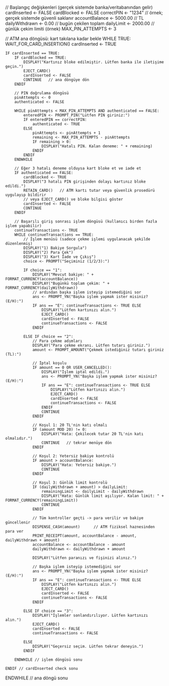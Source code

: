 // Başlangıç değişkenleri (gerçek sistemde banka/veritabanından gelir)
cardInserted <- FALSE
cardBlocked <- FALSE
correctPIN <- "1234"                // örnek; gerçek sistemde güvenli saklanır
accountBalance <- 5000.00           // TL
dailyWithdrawn <- 0.00              // bugün çekilen toplam
dailyLimit <- 2000.00               // günlük çekim limiti (örnek)
MAX_PIN_ATTEMPTS <- 3

// ATM ana döngüsü: kart takılana kadar bekle
WHILE TRUE:
    WAIT_FOR_CARD_INSERTION()
    cardInserted <- TRUE

    IF cardInserted == TRUE:
        IF cardBlocked == TRUE:
            DISPLAY("Kartınız bloke edilmiştir. Lütfen banka ile iletişime geçin.")
            EJECT_CARD()
            cardInserted <- FALSE
            CONTINUE   // ana döngüye dön
        ENDIF

        // PIN doğrulama döngüsü
        pinAttempts <- 0
        authenticated <- FALSE

        WHILE pinAttempts < MAX_PIN_ATTEMPTS AND authenticated == FALSE:
            enteredPIN <- PROMPT_PIN("Lütfen PIN giriniz:")
            IF enteredPIN == correctPIN:
                authenticated <- TRUE
            ELSE
                pinAttempts <- pinAttempts + 1
                remaining <- MAX_PIN_ATTEMPTS - pinAttempts
                IF remaining > 0:
                    DISPLAY("Hatalı PIN. Kalan deneme: " + remaining)
                ENDIF
            ENDIF
        ENDWHILE

        // Eğer 3 hatalı deneme olduysa kart bloke et ve iade et
        IF authenticated == FALSE:
            cardBlocked <- TRUE
            DISPLAY("3 hatalı PIN girişinden dolayı kartınız bloke edildi.")
            RETAIN_CARD()   // ATM kartı tutar veya güvenlik prosedürü uygulayıp bildirir
            // veya EJECT_CARD() ve bloke bilgisi göster
            cardInserted <- FALSE
            CONTINUE
        ENDIF

        // Başarılı giriş sonrası işlem döngüsü (kullanıcı birden fazla işlem yapabilir)
        continueTransactions <- TRUE
        WHILE continueTransactions == TRUE:
            // İşlem menüsü (sadece çekme işlemi uygulanacak şekilde düzenlenmiş)
            DISPLAY("1) Bakiye Sorgula")
            DISPLAY("2) Para Çek")
            DISPLAY("3) Kart İade ve Çıkış")
            choice <- PROMPT("Seçiminiz (1/2/3):")

            IF choice == "1":
                DISPLAY("Mevcut bakiye: " + FORMAT_CURRENCY(accountBalance))
                DISPLAY("Bugünkü toplam çekim: " + FORMAT_CURRENCY(dailyWithdrawn))
                // ardından başka işlem isteyip istemediğini sor
                ans <- PROMPT_YN("Başka işlem yapmak ister misiniz? (E/H):")
                IF ans == "E": continueTransactions <- TRUE ELSE
                    DISPLAY("Lütfen kartınızı alın.")
                    EJECT_CARD()
                    cardInserted <- FALSE
                    continueTransactions <- FALSE
                ENDIF

            ELSE IF choice == "2":
                // Para çekme adımları
                DISPLAY("Para çekme ekranı. Lütfen tutarı giriniz.")
                amount <- PROMPT_AMOUNT("Çekmek istediğiniz tutarı giriniz (TL):")

                // İptal koşulu
                IF amount == 0 OR USER_CANCELLED(): 
                    DISPLAY("İşlem iptal edildi.")
                    ans <- PROMPT_YN("Başka işlem yapmak ister misiniz? (E/H):")
                    IF ans == "E": continueTransactions <- TRUE ELSE
                        DISPLAY("Lütfen kartınızı alın.")
                        EJECT_CARD()
                        cardInserted <- FALSE
                        continueTransactions <- FALSE
                    ENDIF
                    CONTINUE
                ENDIF

                // Koşul 1: 20 TL'nin katı olmalı
                IF (amount MOD 20) != 0:
                    DISPLAY("Hata: Çekilecek tutar 20 TL'nin katı olmalıdır.")
                    CONTINUE   // tekrar menüye dön
                ENDIF

                // Koşul 2: Yetersiz bakiye kontrolü
                IF amount > accountBalance:
                    DISPLAY("Hata: Yetersiz bakiye.")
                    CONTINUE
                ENDIF

                // Koşul 3: Günlük limit kontrolü
                IF (dailyWithdrawn + amount) > dailyLimit:
                    remainingLimit <- dailyLimit - dailyWithdrawn
                    DISPLAY("Hata: Günlük limit aşılıyor. Kalan limit: " + FORMAT_CURRENCY(remainingLimit))
                    CONTINUE
                ENDIF

                // Tüm kontroller geçti -> para verilir ve bakiye güncellenir
                DISPENSE_CASH(amount)      // ATM fiziksel haznesinden para ver
                PRINT_RECEIPT(amount, accountBalance - amount, dailyWithdrawn + amount)
                accountBalance <- accountBalance - amount
                dailyWithdrawn <- dailyWithdrawn + amount

                DISPLAY("Lütfen paranızı ve fişinizi alınız.")

                // Başka işlem isteyip istemediğini sor
                ans <- PROMPT_YN("Başka işlem yapmak ister misiniz? (E/H):")
                IF ans == "E": continueTransactions <- TRUE ELSE
                    DISPLAY("Lütfen kartınızı alın.")
                    EJECT_CARD()
                    cardInserted <- FALSE
                    continueTransactions <- FALSE
                ENDIF

            ELSE IF choice == "3":
                DISPLAY("İşlemler sonlandırılıyor. Lütfen kartınızı alın.")
                EJECT_CARD()
                cardInserted <- FALSE
                continueTransactions <- FALSE

            ELSE
                DISPLAY("Geçersiz seçim. Lütfen tekrar deneyin.")
            ENDIF

        ENDWHILE // işlem döngüsü sonu

    ENDIF // cardInserted check sonu

ENDWHILE // ana döngü sonu
